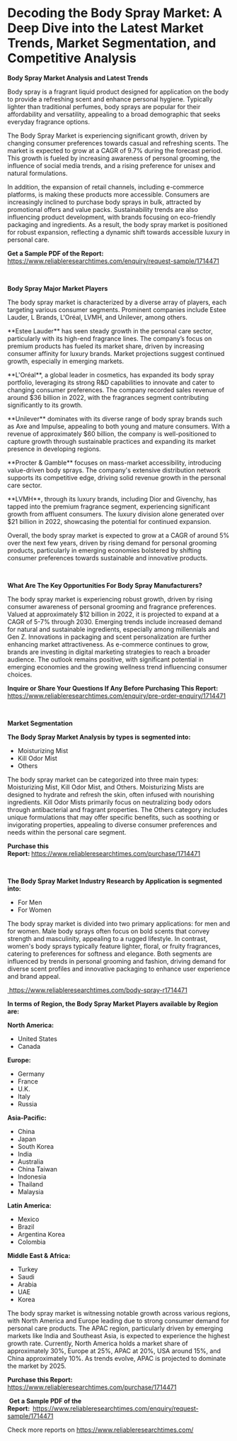 <p><h1>Decoding the Body Spray Market: A Deep Dive into the Latest Market Trends, Market Segmentation, and Competitive Analysis</h1></p><p><strong>Body Spray Market Analysis and Latest Trends</strong></p>
<p><p>Body spray is a fragrant liquid product designed for application on the body to provide a refreshing scent and enhance personal hygiene. Typically lighter than traditional perfumes, body sprays are popular for their affordability and versatility, appealing to a broad demographic that seeks everyday fragrance options.</p><p>The Body Spray Market is experiencing significant growth, driven by changing consumer preferences towards casual and refreshing scents. The market is expected to grow at a CAGR of 9.7% during the forecast period. This growth is fueled by increasing awareness of personal grooming, the influence of social media trends, and a rising preference for unisex and natural formulations. </p><p>In addition, the expansion of retail channels, including e-commerce platforms, is making these products more accessible. Consumers are increasingly inclined to purchase body sprays in bulk, attracted by promotional offers and value packs. Sustainability trends are also influencing product development, with brands focusing on eco-friendly packaging and ingredients. As a result, the body spray market is positioned for robust expansion, reflecting a dynamic shift towards accessible luxury in personal care.</p></p>
<p><strong>Get a Sample PDF of the Report:&nbsp;</strong> <a href="https://www.reliableresearchtimes.com/enquiry/request-sample/1714471?utm_campaign=3034&utm_medium=2&utm_source=Github&utm_content=ia&utm_term=04042025&utm_id=body-spray">https://www.reliableresearchtimes.com/enquiry/request-sample/1714471</a></p>
<p>&nbsp;</p>
<p><strong>Body Spray Major Market Players</strong></p>
<p><p>The body spray market is characterized by a diverse array of players, each targeting various consumer segments. Prominent companies include Estee Lauder, L Brands, L'Oréal, LVMH, and Unilever, among others.</p><p>**Estee Lauder** has seen steady growth in the personal care sector, particularly with its high-end fragrance lines. The company’s focus on premium products has fueled its market share, driven by increasing consumer affinity for luxury brands. Market projections suggest continued growth, especially in emerging markets.</p><p>**L'Oréal**, a global leader in cosmetics, has expanded its body spray portfolio, leveraging its strong R&D capabilities to innovate and cater to changing consumer preferences. The company recorded sales revenue of around $36 billion in 2022, with the fragrances segment contributing significantly to its growth.</p><p>**Unilever** dominates with its diverse range of body spray brands such as Axe and Impulse, appealing to both young and mature consumers. With a revenue of approximately $60 billion, the company is well-positioned to capture growth through sustainable practices and expanding its market presence in developing regions.</p><p>**Procter & Gamble** focuses on mass-market accessibility, introducing value-driven body sprays. The company's extensive distribution network supports its competitive edge, driving solid revenue growth in the personal care sector.</p><p>**LVMH**, through its luxury brands, including Dior and Givenchy, has tapped into the premium fragrance segment, experiencing significant growth from affluent consumers. The luxury division alone generated over $21 billion in 2022, showcasing the potential for continued expansion.</p><p>Overall, the body spray market is expected to grow at a CAGR of around 5% over the next few years, driven by rising demand for personal grooming products, particularly in emerging economies bolstered by shifting consumer preferences towards sustainable and innovative products.</p></p>
<p>&nbsp;</p>
<p><strong>What Are The Key Opportunities For Body Spray Manufacturers?</strong></p>
<p><p>The body spray market is experiencing robust growth, driven by rising consumer awareness of personal grooming and fragrance preferences. Valued at approximately $12 billion in 2022, it is projected to expand at a CAGR of 5-7% through 2030. Emerging trends include increased demand for natural and sustainable ingredients, especially among millennials and Gen Z. Innovations in packaging and scent personalization are further enhancing market attractiveness. As e-commerce continues to grow, brands are investing in digital marketing strategies to reach a broader audience. The outlook remains positive, with significant potential in emerging economies and the growing wellness trend influencing consumer choices.</p></p>
<p><strong>Inquire or Share Your Questions If Any Before Purchasing This Report:</strong> <a href="https://www.reliableresearchtimes.com/enquiry/pre-order-enquiry/1714471?utm_campaign=3034&utm_medium=2&utm_source=Github&utm_content=ia&utm_term=04042025&utm_id=body-spray">https://www.reliableresearchtimes.com/enquiry/pre-order-enquiry/1714471</a></p>
<p>&nbsp;</p>
<p><strong>Market Segmentation</strong></p>
<p><strong>The Body Spray Market Analysis by types is segmented into:</strong></p>
<p><ul><li>Moisturizing Mist</li><li>Kill Odor Mist</li><li>Others</li></ul></p>
<p><p>The body spray market can be categorized into three main types: Moisturizing Mist, Kill Odor Mist, and Others. Moisturizing Mists are designed to hydrate and refresh the skin, often infused with nourishing ingredients. Kill Odor Mists primarily focus on neutralizing body odors through antibacterial and fragrant properties. The Others category includes unique formulations that may offer specific benefits, such as soothing or invigorating properties, appealing to diverse consumer preferences and needs within the personal care segment.</p></p>
<p><strong>Purchase this Report:&nbsp;</strong><a href="https://www.reliableresearchtimes.com/purchase/1714471?utm_campaign=3034&utm_medium=2&utm_source=Github&utm_content=ia&utm_term=04042025&utm_id=body-spray">https://www.reliableresearchtimes.com/purchase/1714471</a></p>
<p>&nbsp;</p>
<p><strong>The Body Spray Market Industry Research by Application is segmented into:</strong></p>
<p><ul><li>For Men</li><li>For Women</li></ul></p>
<p><p>The body spray market is divided into two primary applications: for men and for women. Male body sprays often focus on bold scents that convey strength and masculinity, appealing to a rugged lifestyle. In contrast, women's body sprays typically feature lighter, floral, or fruity fragrances, catering to preferences for softness and elegance. Both segments are influenced by trends in personal grooming and fashion, driving demand for diverse scent profiles and innovative packaging to enhance user experience and brand appeal.</p></p>
<p><a href="https://www.reliableresearchtimes.com/body-spray-r1714471?utm_campaign=3034&utm_medium=2&utm_source=Github&utm_content=ia&utm_term=04042025&utm_id=body-spray">&nbsp;https://www.reliableresearchtimes.com/body-spray-r1714471</a></p>
<p><strong>In terms of Region, the Body Spray Market Players available by Region are:</strong></p>
<p>
    <p> <strong> North America: </strong>
        <ul>
            <li>United States</li>
            <li>Canada</li>
        </ul>
        </p> 
    <p> <strong> Europe: </strong>
        <ul>
            <li>Germany</li>
            <li>France</li>
            <li>U.K.</li>
            <li>Italy</li>
            <li>Russia</li>
        </ul>
        </p> 
    <p> <strong> Asia-Pacific: </strong>
        <ul>
            <li>China</li>
            <li>Japan</li>
            <li>South Korea</li>
            <li>India</li>
            <li>Australia</li>
            <li>China Taiwan</li>
            <li>Indonesia</li>
            <li>Thailand</li>
            <li>Malaysia</li>
        </ul>
        </p> 
    <p> <strong> Latin America: </strong>
        <ul>
            <li>Mexico</li>
            <li>Brazil</li>
            <li>Argentina Korea</li>
            <li>Colombia</li>
        </ul>
        </p> 
    <p> <strong> Middle East & Africa: </strong>
        <ul>
            <li>Turkey</li>
            <li>Saudi</li>
            <li>Arabia</li>
            <li>UAE</li>
            <li>Korea</li>
        </ul>
    </p>
    </p>
<p><p>The body spray market is witnessing notable growth across various regions, with North America and Europe leading due to strong consumer demand for personal care products. The APAC region, particularly driven by emerging markets like India and Southeast Asia, is expected to experience the highest growth rate. Currently, North America holds a market share of approximately 30%, Europe at 25%, APAC at 20%, USA around 15%, and China approximately 10%. As trends evolve, APAC is projected to dominate the market by 2025.</p></p>
<p><strong>Purchase this Report: </strong><a href="https://www.reliableresearchtimes.com/purchase/1714471?utm_campaign=3034&utm_medium=2&utm_source=Github&utm_content=ia&utm_term=04042025&utm_id=body-spray">https://www.reliableresearchtimes.com/purchase/1714471</a></p>
<p>&nbsp;<strong>Get a Sample PDF of the Report:&nbsp;&nbsp;</strong><a href="https://www.reliableresearchtimes.com/enquiry/request-sample/1714471?utm_campaign=3034&utm_medium=2&utm_source=Github&utm_content=ia&utm_term=04042025&utm_id=body-spray">https://www.reliableresearchtimes.com/enquiry/request-sample/1714471</a></p>
<p><strong></strong></p>
<p>Check more reports on <a href="https://www.reliableresearchtimes.com/?utm_campaign=3034&utm_medium=2&utm_source=Github&utm_content=ia&utm_term=04042025&utm_id=body-spray">https://www.reliableresearchtimes.com/</a></p>